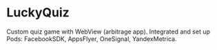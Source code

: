 # LuckyQuiz
Custom quiz game with WebView (arbitrage app).
Integrated and set up Pods: FacebookSDK, AppsFlyer, OneSignal, YandexMetrica.
